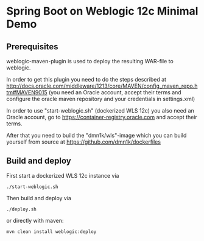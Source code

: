 # Spring Boot on Weblogic 12c Minimal Demo

## Prerequisites

weblogic-maven-plugin is used to deploy the resulting WAR-file to weblogic. 

In order to get this plugin you need to do the steps described at http://docs.oracle.com/middleware/1213/core/MAVEN/config_maven_repo.htm#MAVEN9015 (you need an Oracle account, accept their terms and configure the oracle maven repository and your credentials in settings.xml)


In order to use "start-weblogic.sh" (dockerized WLS 12c) you also need an Oracle account, go to https://container-registry.oracle.com and accept their terms.

After that you need to build the "dmn1k/wls"-image which you can build yourself from source at https://github.com/dmn1k/dockerfiles

## Build and deploy

First start a dockerized WLS 12c instance via

```
./start-weblogic.sh
```

Then build and deploy via

```
./deploy.sh
```

or directly with maven:

```
mvn clean install weblogic:deploy
```